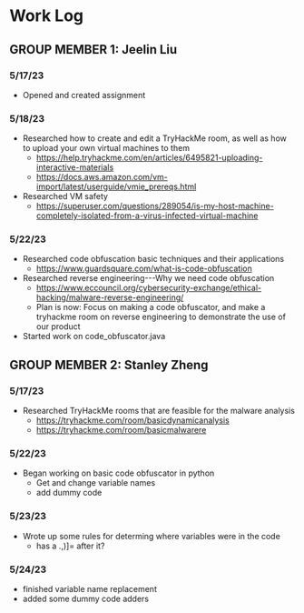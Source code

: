 # Work Log

## GROUP MEMBER 1: Jeelin Liu

### 5/17/23

- Opened and created assignment

### 5/18/23

- Researched how to create and edit a TryHackMe room, as well as how to upload your own virtual machines to them
  - https://help.tryhackme.com/en/articles/6495821-uploading-interactive-materials
  - https://docs.aws.amazon.com/vm-import/latest/userguide/vmie_prereqs.html
- Researched VM safety
  - https://superuser.com/questions/289054/is-my-host-machine-completely-isolated-from-a-virus-infected-virtual-machine

### 5/22/23

- Researched code obfuscation basic techniques and their applications
  - https://www.guardsquare.com/what-is-code-obfuscation
- Researched reverse engineering---Why we need code obfuscation
  - https://www.eccouncil.org/cybersecurity-exchange/ethical-hacking/malware-reverse-engineering/
  - Plan is now: Focus on making a code obfuscator, and make a tryhackme room on reverse engineering to demonstrate the use of our product
- Started work on code_obfuscator.java

## GROUP MEMBER 2: Stanley Zheng

### 5/17/23

- Researched TryHackMe rooms that are feasible for the malware analysis
  - https://tryhackme.com/room/basicdynamicanalysis
  - https://tryhackme.com/room/basicmalwarere

### 5/22/23
- Began working on basic code obfuscator in python
  - Get and change variable names
  - add dummy code
 
### 5/23/23
- Wrote up some rules for determing where variables were in the code
  - has a .,)]= after it?

### 5/24/23
- finished variable name replacement
- added some dummy code adders
